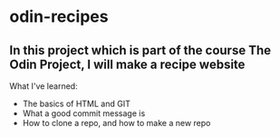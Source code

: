 # odin-recipes
In this project which is part of the course The Odin Project, I will make a recipe website
--
What I've learned:
- The basics of HTML and GIT
- What a good commit message is
- How to clone a repo, and how to make a new repo
